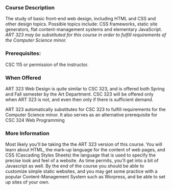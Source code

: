 ### Course Description

The study of basic front-end web design, including HTML and CSS and other 
design topics.  Possible topics include:  CSS frameworks, static site generators,
flat content-management systems and elementary JavaScript.  *ART 323 may be 
substituted for this course in order to fulfill requirements of the Computer 
Science minor.*

### Prerequisites:

CSC 115 or permission of the instructor.


### When Offered

ART 323 Web Design is quite similar to CSC 323, and is offered both Spring and Fall semester
by the Art Department. CSC 323 will be offered only when ART 323 is not, and
even then only if there is sufficient demand.

ART 323 automatically substitutes for CSC 323 to fulfill requirements for the
Computer Science minor.  It also serves as an alternative prerequisite for
CSC 324 Web Programming

### More Information

Most likely you'll be taking the the ART 323 version of this course.  You will
learn about HTML, the mark-up language for the content of web pages, and CSS
(Cascading Styles Sheets) the language that is used to specify the precise 
look and feel of a website.  As time permits, you'll get into a bit of Javascript
as well.  By the end of the course you should be able to customize simple static
websites, and you may get some practice with a popular Content-Management System 
such as Worpress, and be able to set up sites of your own.